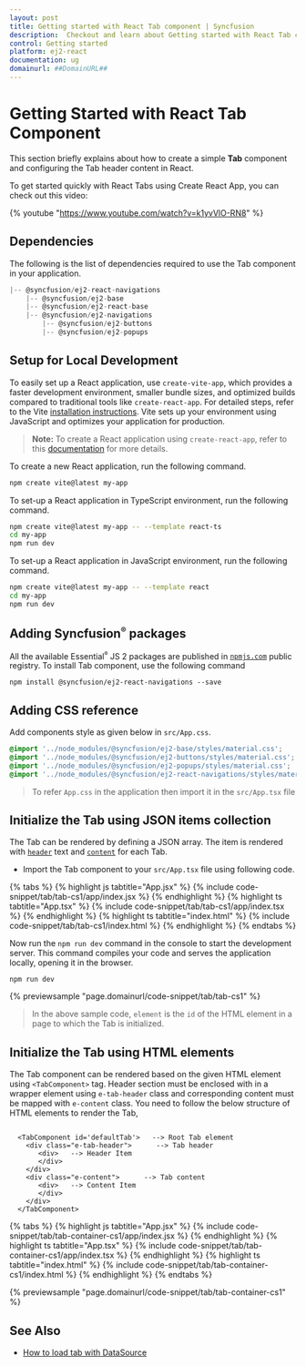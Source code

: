```yaml
---
layout: post
title: Getting started with React Tab component | Syncfusion
description:  Checkout and learn about Getting started with React Tab component of Syncfusion Essential JS 2 and more details.
control: Getting started 
platform: ej2-react
documentation: ug
domainurl: ##DomainURL##
---
```


# Getting Started with React Tab Component

This section briefly explains about how to create a simple **Tab** component and configuring the Tab header content in React.

To get started quickly with React Tabs using Create React App, you can check out this video:

{% youtube "https://www.youtube.com/watch?v=k1yvVlO-RN8" %}

## Dependencies

The following is the list of dependencies required to use the Tab component in your application.

```javascript
|-- @syncfusion/ej2-react-navigations
    |-- @syncfusion/ej2-base
    |-- @syncfusion/ej2-react-base
    |-- @syncfusion/ej2-navigations
        |-- @syncfusion/ej2-buttons
        |-- @syncfusion/ej2-popups
```

## Setup for Local Development

To easily set up a React application, use `create-vite-app`, which provides a faster development environment, smaller bundle sizes, and optimized builds compared to traditional tools like `create-react-app`. For detailed steps, refer to the Vite [installation instructions](https://vitejs.dev/guide/). Vite sets up your environment using JavaScript and optimizes your application for production.

> **Note:**  To create a React application using `create-react-app`, refer to this [documentation](https://ej2.syncfusion.com/react/documentation/getting-started/create-app) for more details.

To create a new React application, run the following command.

```bash
npm create vite@latest my-app
```
To set-up a React application in TypeScript environment, run the following command.

```bash
npm create vite@latest my-app -- --template react-ts
cd my-app
npm run dev
```
To set-up a React application in JavaScript environment, run the following command.

```bash
npm create vite@latest my-app -- --template react
cd my-app
npm run dev
```

## Adding Syncfusion<sup style="font-size:70%">&reg;</sup> packages

All the available Essential<sup style="font-size:70%">&reg;</sup> JS 2 packages are published in [`npmjs.com`](https://www.npmjs.com/~syncfusionorg) public registry.
To install Tab component, use the following command

```
npm install @syncfusion/ej2-react-navigations --save
```

## Adding CSS reference

 Add components style as given below in `src/App.css`.

```css
@import '../node_modules/@syncfusion/ej2-base/styles/material.css';
@import '../node_modules/@syncfusion/ej2-buttons/styles/material.css';
@import '../node_modules/@syncfusion/ej2-popups/styles/material.css';
@import '../node_modules/@syncfusion/ej2-react-navigations/styles/material.css';

```

> To refer `App.css` in the application then import it in the `src/App.tsx` file

## Initialize the Tab using JSON items collection

The Tab can be rendered by defining a JSON array. The item is rendered with [`header`](https://ej2.syncfusion.com/react/documentation/api/tab/tabItem/#header) text and [`content`](https://ej2.syncfusion.com/react/documentation/api/tab/tabItem/#content) for each Tab.

* Import the Tab component to your `src/App.tsx` file using following code.

{% tabs %}
{% highlight js tabtitle="App.jsx" %}
{% include code-snippet/tab/tab-cs1/app/index.jsx %}
{% endhighlight %}
{% highlight ts tabtitle="App.tsx" %}
{% include code-snippet/tab/tab-cs1/app/index.tsx %}
{% endhighlight %}
{% highlight ts tabtitle="index.html" %}
{% include code-snippet/tab/tab-cs1/index.html %}
{% endhighlight %}
{% endtabs %}


Now run the `npm run dev` command in the console to start the development server. This command compiles your code and serves the application locally, opening it in the browser.

```
npm run dev
```

 {% previewsample "page.domainurl/code-snippet/tab/tab-cs1" %}

> In the above sample code, `element` is the `id` of the HTML element in a page to which the Tab is initialized.

## Initialize the Tab using HTML elements

The Tab component can be rendered based on the given HTML element using `<TabComponent>` tag. Header section must be enclosed with in a wrapper element using `e-tab-header` class and corresponding content must be mapped with `e-content` class.
You need to follow the below structure of HTML elements to render the Tab,

```

  <TabComponent id='defaultTab'>   --> Root Tab element
    <div class="e-tab-header">      --> Tab header
       <div>   --> Header Item
       </div>
    </div>
    <div class="e-content">      --> Tab content
       <div>   --> Content Item
       </div>
    </div>
  </TabComponent>

```

{% tabs %}
{% highlight js tabtitle="App.jsx" %}
{% include code-snippet/tab/tab-container-cs1/app/index.jsx %}
{% endhighlight %}
{% highlight ts tabtitle="App.tsx" %}
{% include code-snippet/tab/tab-container-cs1/app/index.tsx %}
{% endhighlight %}
{% highlight ts tabtitle="index.html" %}
{% include code-snippet/tab/tab-container-cs1/index.html %}
{% endhighlight %}
{% endtabs %}

 {% previewsample "page.domainurl/code-snippet/tab/tab-container-cs1" %}

## See Also

* [How to load tab with DataSource](./how-to/load-tab-with-data-source)